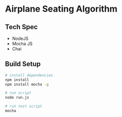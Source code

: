 # Airplane Seating Algorithm

## Tech Spec
* NodeJS
* Mocha JS
* Chai

## Build Setup

``` bash
# install dependencies
npm install
npm install mocha -g

# run script
node run.js

# run test script
mocha
```

